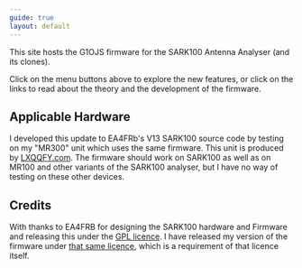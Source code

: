 ```yaml
---
guide: true
layout: default
---
```


This site hosts the G1OJS firmware for the SARK100 Antenna Analyser (and its clones). 

Click on the menu buttons above to explore the new features, or click on the links to read about the theory and the development of the firmware.

## Applicable Hardware
I developed this update to EA4FRb's V13 SARK100 source code by testing on my "MR300" unit which uses the same firmware. This unit is produced by [LXQQFY.com](http://www.lxqqfy.com/e/product.php?id=MR300). The firmware should work on SARK100 as well as on MR100 and other variants of the SARK100 analyser, but I have no way of testing on these other devices.

## Credits
With thanks to EA4FRB for designing the SARK100 hardware and Firmware and releasing this under the [GPL licence](https://g1ojs.github.io/G1OJS-MR300-SARK100-Firmware/LICENSE). I have released my version of the firmware under [that same licence](https://g1ojs.github.io/G1OJS-MR300-SARK100-Firmware/LICENSE), which is a requirement of that licence itself.

